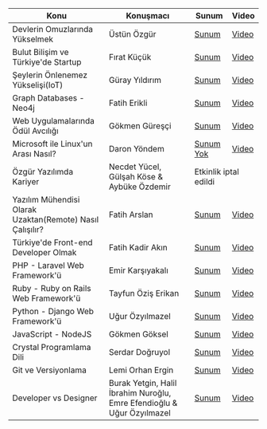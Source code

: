 <table>
    <thead>
    <tr>
        <th>Konu</th>
        <th>Konuşmacı</th>
        <th>Sunum</th>
        <th>Video</th>
    </tr>
    </thead>
    <tbody>
    <tr>
        <td>Devlerin Omuzlarında Yükselmek</td>
        <td>Üstün Özgür</td>
        <td><a href="#" target="_blank">Sunum</a></td>
        <td><a href="#" target="_blank">Video</a></td>
    </tr>
    <tr>
        <td>Bulut Bilişim ve Türkiye'de Startup</td>
        <td>Fırat Küçük</td>
        <td><a href="http://slides.com/codvio/pg/" target="_blank">Sunum</a></td>
        <td><a href="#" target="_blank">Video</a></td>
    </tr>
    <tr>
        <td>Şeylerin Önlenemez Yükselişi(IoT)</td>
        <td>Güray Yıldırım</td>
        <td><a href="#" target="_blank">Sunum</a></td>
        <td><a href="#" target="_blank">Video</a></td>
    </tr>
    <tr>
        <td>Graph Databases - Neo4j</td>
        <td>Fatih Erikli</td>
        <td><a href="#" target="_blank">Sunum</a></td>
        <td><a href="#" target="_blank">Video</a></td>
    </tr>
    <tr>
        <td>Web Uygulamalarında Ödül Avcılığı</td>
        <td>Gökmen Güreşçi</td>
        <td><a href="#" target="_blank">Sunum</a></td>
        <td><a href="#" target="_blank">Video</a></td>
    </tr>
    <tr>
        <td>Microsoft ile Linux'un Arası Nasıl?</td>
        <td>Daron Yöndem</td>
        <td><a href="#" target="_blank">Sunum Yok</a></td>
        <td><a href="#" target="_blank">Video</a></td>
    </tr>
    <tr>
        <td>Özgür Yazılımda Kariyer</td>
        <td>Necdet Yücel, Gülşah Köse & Aybüke Özdemir</td>
        <td colspan="2">Etkinlik iptal edildi</td>
    </tr>
    <tr>
        <td>Yazılım Mühendisi Olarak Uzaktan(Remote) Nasıl Çalışılır?</td>
        <td>Fatih Arslan</td>
        <td><a href="https://speakerdeck.com/farslan/uzaktan-calismak" target="_blank">Sunum</a></td>
        <td><a href="#" target="_blank">Video</a></td>
    </tr>
    <tr>
        <td>Türkiye'de Front-end Developer Olmak</td>
        <td>Fatih Kadir Akın</td>
        <td><a href="#" target="_blank">Sunum</a></td>
        <td><a href="#" target="_blank">Video</a></td>
    </tr>
    <tr>
        <td>PHP - Laravel Web Framework'ü</td>
        <td>Emir Karşıyakalı</td>
        <td><a href="#" target="_blank">Sunum</a></td>
        <td><a href="#" target="_blank">Video</a></td>
    </tr>
    <tr>
        <td>Ruby - Ruby on Rails Web Framework'ü</td>
        <td>Tayfun Öziş Erikan</td>
        <td><a href="#" target="_blank">Sunum</a></td>
        <td><a href="#" target="_blank">Video</a></td>
    </tr>
    <tr>
        <td>Python - Django Web Framework'ü</td>
        <td>Uğur Özyılmazel</td>
        <td><a href="#" target="_blank">Sunum</a></td>
        <td><a href="#" target="_blank">Video</a></td>
    </tr>
    <tr>
        <td>JavaScript - NodeJS</td>
        <td>Gökmen Göksel</td>
        <td><a href="#" target="_blank">Sunum</a></td>
        <td><a href="#" target="_blank">Video</a></td>
    </tr>
    <tr>
        <td>Crystal Programlama Dili</td>
        <td>Serdar Doğruyol</td>
        <td><a href="http://slides.com/sdogruyol/crystal-2" target="_blank">Sunum</a></td>
        <td><a href="#" target="_blank">Video</a></td>
    </tr>
    <tr>
        <td>Git ve Versiyonlama</td>
        <td>Lemi Orhan Ergin</td>
        <td><a href="http://www.slideshare.net/lemiorhan/git-bildiiniz-gibi-deil" target="_blank">Sunum</a></td>
        <td><a href="#" target="_blank">Video</a></td>
    </tr>
    <tr>
        <td>Developer vs Designer</td>
        <td>Burak Yetgin, Halil İbrahim Nuroğlu, Emre Efendioğlu & Uğur Özyılmazel</td>
        <td><a href="#" target="_blank">Sunum</a></td>
        <td><a href="#" target="_blank">Video</a></td>
    </tr>
    </tbody>
</table>
